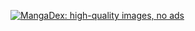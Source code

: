 [![MangaDex: high-quality images, no ads](https://og.mangadex.org/og-image/default)](https://mangadex.org)
